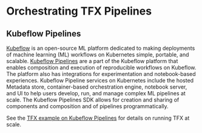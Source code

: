 # Orchestrating TFX Pipelines

## Kubeflow Pipelines

[Kubeflow](https://www.kubeflow.org/) is an open-source ML platform dedicated to
making deployments of machine learning (ML) workflows on Kubernetes simple,
portable, and scalable.
[Kubeflow Pipelines](https://www.kubeflow.org/docs/pipelines/pipelines-overview/)
are a part of the Kubeflow platform that enables composition and execution of
reproducible workflows on Kubeflow. The platform also has integrations for experimentation and notebook-based experiences. Kubeflow Pipeline services on Kubernetes include the hosted
Metadata store, container-based orchestration engine, notebook server, and UI to
help users develop, run, and manage complex ML pipelines at scale. The Kubeflow
Pipelines SDK allows for creation and sharing of components and composition and
of pipelines programmatically.

See the
[TFX example on Kubeflow Pipelines](https://github.com/kubeflow/pipelines/tree/master/samples/core/tfx-oss)
for details on running TFX at scale.
